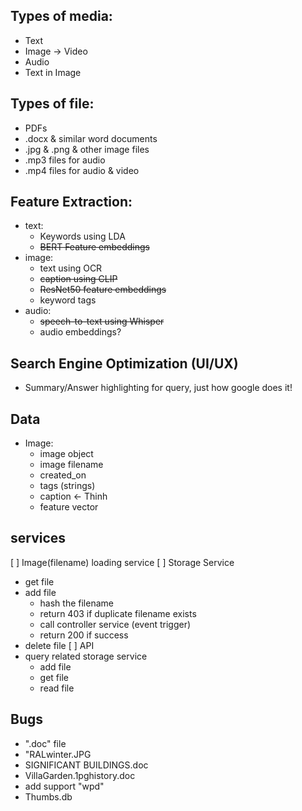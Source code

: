 ## Types of media:
- Text
- Image -> Video
- Audio
- Text in Image

## Types of file:
- PDFs
- .docx & similar word documents
- .jpg & .png & other image files
- .mp3 files for audio
- .mp4 files for audio & video

## Feature Extraction:
- text:
  - Keywords using LDA
  - ~~BERT Feature embeddings~~
- image:
  - text using OCR
  - ~~caption using CLIP~~
  - ~~ResNet50 feature embeddings~~
  - keyword tags
- audio:
  - ~~speech-to-text using Whisper~~
  - audio embeddings?

## Search Engine Optimization (UI/UX)
- Summary/Answer highlighting for query, just how google does it!


## Data
- Image:
  - image object
  - image filename
  - created_on
  - tags (strings)
  - caption <- Thinh
  - feature vector

## services
[ ] Image(filename) loading service
[ ] Storage Service
  - get file
  - add file
    - hash the filename
    - return 403 if duplicate filename exists
    - call controller service (event trigger)
    - return 200 if success
  - delete file
[ ] API
  - query
  related storage service
    - add file
    - get file
    - read file

## Bugs
- ".doc" file
- "RALwinter.JPG
- SIGNIFICANT BUILDINGS.doc
- VillaGarden.1pghistory.doc
- add support "wpd"
- Thumbs.db
